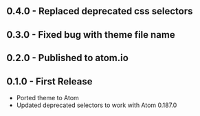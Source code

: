 ## 0.4.0 - Replaced deprecated css selectors

## 0.3.0 - Fixed bug with theme file name

## 0.2.0 - Published to atom.io

## 0.1.0 - First Release
* Ported theme to Atom
* Updated deprecated selectors to work with Atom 0.187.0
